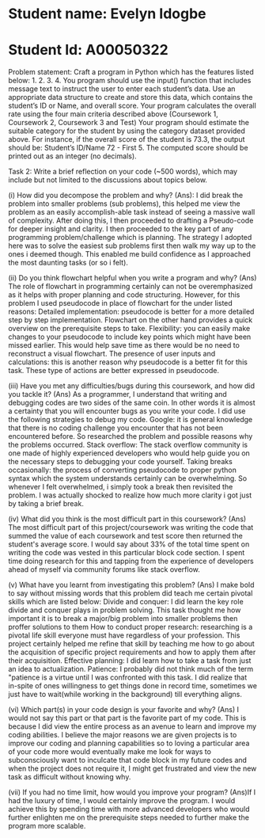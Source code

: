 # Student name: Evelyn Idogbe 
# Student Id: A00050322

Problem statement: Craft a program in Python which has the features listed below: 1. 2. 3. 4. You program should use the input() function that includes message text to instruct the user to enter each student’s data. Use an appropriate data structure to create and store this data, which contains the student’s ID or Name, and overall score. Your program calculates the overall rate using the four main criteria described above (Coursework 1, Coursework 2, Coursework 3 and Test) Your program should estimate the suitable category for the student by using the category dataset provided above. For instance, if the overall score of the student is 73.3, the output should be: Student’s ID/Name 72 - First 5. The computed score should be printed out as an integer (no decimals).

Task 2: Write a brief reflection on your code (~500 words), which may include but not limited to the discussions about topics below.

(i) How did you decompose the problem and why? (Ans): I did break the problem into smaller problems (sub problems), this helped me view the problem as an easily accomplish-able task instead of seeing a massive wall of complexity. After doing this, I then proceeded to drafting a Pseudo-code for deeper insight and clarity. I then proceeded to the key part of any programming problem/challenge which is planning. The strategy I adopted here was to solve the easiest sub problems first then walk my way up to the ones i deemed though. This enabled me build confidence as I approached the most daunting tasks (or so i felt).

(ii) Do you think flowchart helpful when you write a program and why? (Ans) The role of flowchart in programming certainly can not be overemphasized as it helps with proper planning and code structuring. However, for this problem I used pseudocode in place of flowchart for the under listed reasons: Detailed implementation: pseudocode is better for a more detailed step by step implementation. Flowchart on the other hand provides a quick overview on the prerequisite steps to take. Flexibility: you can easily make changes to your pseudocode to include key points which might have been missed earlier. This would help save time as there would be no need to reconstruct a visual flowchart.
The presence of user inputs and calculations: this is another reason why pseudocode is a better fit for this task. These type of actions are better expressed in pseudocode.

(iii) Have you met any difficulties/bugs during this coursework, and how did you tackle it? (Ans) As a programmer, I understand that writing and debugging codes are two sides of the same coin. In other words it is almost a certainty that you will encounter bugs as you write your code. I did use the following strategies to debug my code.
Google: it is general knowledge that there is no coding challenge you encounter that has not been encountered before. So researched the problem and possible reasons why the problems occurred.
Stack overflow: The stack overflow community is one made of highly experienced developers who would help guide you on the necessary steps to debugging your code yourself. Taking breaks occasionally: the process of converting pseudocode to proper python syntax which the system understands certainly can be overwhelming. So whenever I felt overwhelmed, i simply took a break then revisited the problem. I was actually shocked to realize how much more clarity i got just by taking a brief break.

(iv) What did you think is the most difficult part in this coursework? (Ans) The most difficult part of this project/coursework was writing the code that summed the value of each coursework and test score then returned the student's average score. I would say about 33% of the total time spent on writing the code was vested in this particular block code section. I spent time doing research for this and tapping from the experience of developers ahead of myself via community forums like stack overflow.

(v) What have you learnt from investigating this problem? (Ans) I make bold to say without missing words that this problem did teach me certain pivotal skills which are listed below: Divide and conquer: I did learn the key role divide and conquer plays in problem solving. This task thought me how important it is to break a major/big problem into smaller problems then proffer solutions to them
How to conduct proper research: researching is a pivotal life skill everyone must have regardless of your profession. This project certainly helped me refine that skill by teaching me how to go about the acquisition of specific project requirements and how to apply them after their acquisition.
Effective planning: I did learn how to take a task from just an idea to actualization.
Patience: I probably did not think much of the term "patience is a virtue until I was confronted with this task. I did realize that in-spite of ones willingness to get things done in record time, sometimes we just have to wait(while working in the background) till everything aligns.

(vi) Which part(s) in your code design is your favorite and why? (Ans) I would not say this part or that part is the favorite part of my code. This is because I did view the entire process as an avenue to learn and improve my coding abilities. I believe the major reasons we are given projects is to improve our coding and planning capabilities so to loving a particular area of your code more would eventually make me look for ways to subconsciously want to inculcate that code block in my future codes and when the project does not require it, I might get frustrated and view the new task as difficult without knowing why.

(vii) If you had no time limit, how would you improve your program? (Ans)If I had the luxury of time, I would certainly improve the program. I would achieve this by spending time with more advanced developers who would further enlighten me on the prerequisite steps needed to further make the program more scalable.
